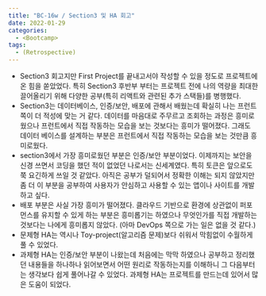 ```yaml
---
title: "BC-16w / Section3 및 HA 회고"
date: 2022-01-29
categories:
  - <Bootcamp>
tags:
  - (Retrospective)
---
```


- Section3 회고지만 First Project를 끝내고서야 작성할 수 있을 정도로 프로젝트에 온 힘을 쏟았었다. 특히 Section3 후반부 부터는 프로젝트 전에 나의 역량을 최대한 끌어올리기 위해 다양한 공부(특히 리액트와 관련된 추가 스택들)를 병행했다.
- Section3는 데이터베이스, 인증/보안, 배포에 관해서 배웠는데 확실히 나는 프런트 쪽이 더 적성에 맞는 거 같다. 데이터를 마음대로 주무르고 조회하는 과정은 흥미로웠으나 프런트에서 직접 작동하는 모습을 보는 것보다는 흥미가 떨어졌다. 그래도 데이터 베이스를 설계하는 부분은 프런트에서 직접 작동하는 모습을 보는 것만큼 흥미로웠다.
- section3에서 가장 흥미로웠던 부분은 인증/보안 부분이었다. 이제까지는 보안을 신경 쓰면서 코딩을 했던 적이 없었던 나로서는 신세계였다. 특히 토큰은 앞으로도 쭉 요긴하게 쓰일 것 같았다. 아직은 공부가 덜되어서 정확한 이해는 되지 않았지만 좀 더 이 부분을 공부하여 사용자가 안심하고 사용할 수 있는 앱이나 사이트를 개발하고 싶다.
- 배포 부분은 사실 가장 흥미가 떨어졌다. 클라우드 기반으로 환경에 상관없이 퍼포먼스를 유지할 수 있게 하는 부분은 흥미롭기는 하였으나 무엇인가를 직접 개발하는 것보다는 나에게 흥미롭지 않았다. (아마 DevOps 쪽으로 가는 일은 없을 것 같다.)
- 문제형 HA는 역시나 Toy-project(알고리즘 문제)보다 쉬워서 막힘없이 수월하게 풀 수 있었다.
- 과제형 HA는 인증/보안 부분이 나왔는데 처음에는 막막 하였으나 공부하고 정리했던 내용들을 하나하나 읽어보면서 어떤 원리로 작동하는지를 이해하니 그 다음부터는 생각보다 쉽게 풀어나갈 수 있었다. 과제형 HA는 프로젝트를 만드는데 있어서 많은 도움이 되었다.
